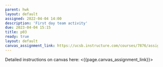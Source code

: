 ```yaml
---
parent: hwk
layout: default
assigned: 2022-04-04 14:00
description: 'First day team activity'
due: 2023-04-04 15:15
title: p03
ready: true
layout: default
canvas_assignment_link: https://ucsb.instructure.com/courses/7876/assignments/91669
---
```


Detailed instructions on canvas here: <{{page.canvas_assignment_link}}>